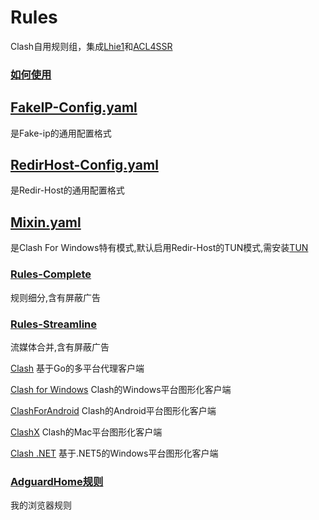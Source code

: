 # Rules
Clash自用规则组，集成[Lhie1](https://github.com/lhie1/Rules)和[ACL4SSR](https://github.com/ACL4SSR/ACL4SSR)


### [如何使用](https://github.com/zzcabc/Rules/tree/main/HowToUse.md)

## [FakeIP-Config.yaml](https://github.com/zzcabc/Rules/tree/main/FakeIP-Config.yaml)

是Fake-ip的通用配置格式

## [RedirHost-Config.yaml](https://github.com/zzcabc/Rules/tree/main/RedirHost-Config.yaml)

是Redir-Host的通用配置格式

## [Mixin.yaml](https://github.com/zzcabc/Rules/tree/main/Mixin.yaml)

是Clash For Windows特有模式,默认启用Redir-Host的TUN模式,需安装[TUN](https://www.wintun.net/)


### [Rules-Complete](https://github.com/zzcabc/Rules/tree/main/Rules-Complete) 
规则细分,含有屏蔽广告

### [Rules-Streamline](https://github.com/zzcabc/Rules/tree/main/Rules-Streamline) 
流媒体合并,含有屏蔽广告


[Clash](https://github.com/Dreamacro/clash) 基于Go的多平台代理客户端

[Clash for Windows](https://github.com/Fndroid/clash_for_windows_pkg) Clash的Windows平台图形化客户端

[ClashForAndroid](https://github.com/Kr328/ClashForAndroid) Clash的Android平台图形化客户端

[ClashX](https://github.com/yichengchen/clashX) Clash的Mac平台图形化客户端

[Clash .NET](https://github.com/ClashDotNetFramework/ClashDotNetFramework) 基于.NET5的Windows平台图形化客户端


### [AdguardHome规则](https://github.com/zzcabc/Rules/tree/main/AdGuardHome.json)
我的浏览器规则

